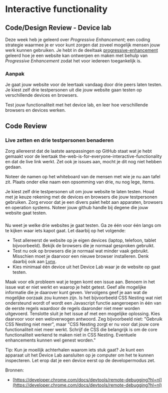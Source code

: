 # Interactive functionality

## Code/Design Review - Device lab

Deze week heb je geleerd over  _Progressive Enhancement_; een coding strategie waarmee je er voor kunt zorgen dat zoveel mogelijk mensen jouw werk kunnen gebruiken. Je hebt in de deeltaak [progressive-enhancement](https://github.com/fdnd-task/progressive-enhancement/tree/main) geleerd hoe je een website kan ontwerpen en maken met behulp van _Progressive Enhancement_ zodat het voor iedereen toegankelijk is.


### Aanpak

Je gaat jouw website voor de leertaak vandaag door drie peers laten testen. Je kiest zelf drie testpersonen uit die jouw website gaan testen op verschillende devices en browsers. 

Test jouw functionaliteit met het device lab, en leer hoe verschillende browsers en devices werken.

## Code Review 

### Live zetten en drie testpersonen benaderen
Zorg allereerst dat de laatste aanpassingen op GitHub staat wat je hebt gemaakt voor de leertaak the-web-is-for-everyone-interactive-functionality en dat de live link werkt. Zet ook je issues aan, mocht je dit nog niet hebben gedaan. 

Noteer de namen op het whiteboard van de mensen met wie je nu aan tafel zit. Plaats onder elke naam een opsomming van drie, nu nog lege, items. 

Je kiest zelf drie testpersonen uit om jouw website te laten testen. Houd met je keuze rekening met de devices en browsers die jouw testpersonen gebruiken. Zorg ervoor dat je een divers palet hebt aan apparaten, browsers en operation systems. Noteer jouw github handle bij degene die jouw website gaat testen. 

### 
Nu weet je welke drie websites je gaat testen. Ga ze één voor één langs om te kijken waar iets kapot gaat. Let daarbij op het volgende:
- Test allereerst de website op je eigen devices (laptop, telefoon, tablet bijvoorbeeld). Bekijk de browsers die je normaal gesproken gebruikt.
- Test nu ook op browsers die je normaal wat minder vaak gebruikt. Misschien moet je daarvoor een nieuwe browser installeren. Denk daarbij ook aan [Lynx](https://lynx.browser.org/). 
- Kies minimaal één device uit het Device Lab waar je de website op gaat testen.

Maak voor elk probleem wat je tegen komt een issue aan. Benoem in het issue wat er niet werkt en waarop je hebt getest. Geef alle mogelijke informatie die je daarover kunt geven. Vervolgens geef je aan wat de mogelijke oorzaak zou kunnen zijn. Is het bijvoorbeeld CSS Nesting wat niet ondersteund wordt of wordt een Javascript functie aangeroepen in één van de eerste regels waardoor de regels daaronder niet meer worden uitgevoerd. Tenslotte sluit je het issue af met een mogelijke oplossing. Kies daarvoor voor een weloverwogen antwoord. Zeg bijvoorbeeld niet: "Gebruik CSS Nesting niet meer", maar "CSS Nesting zorgt er nu voor dat jouw core functionaliteit niet meer werkt. Schrijf de CSS die belangrijk is om de core functionaliteit werkend te maken niet in CSS Nesting. Eventuele enhancements kunnen wel genest worden."

Tip: Kun je moeilijk achterhalen waarom iets stuk gaat? Je kunt een apparaat uit het Device Lab aansluiten op je computer om het te kunnen inspecteren. Let erop dat je een device eerst op de developermodus zet. 

Bronnen: 
- [https://developer.chrome.com/docs/devtools/remote-debugging?hl=nl](https://developer.chrome.com/docs/devtools/remote-debugging?hl=nl)

